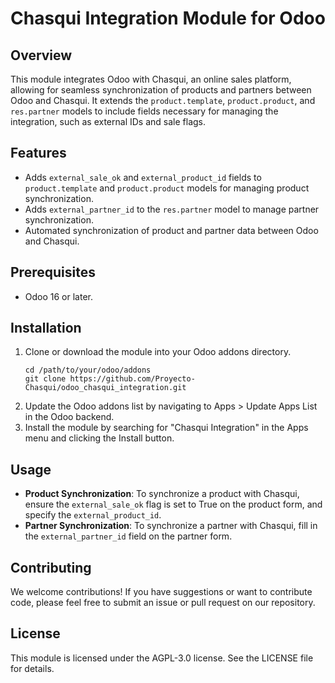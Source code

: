 
# Chasqui Integration Module for Odoo

## Overview

This module integrates Odoo with Chasqui, an online sales platform, allowing for seamless synchronization of products and partners between Odoo and Chasqui. It extends the `product.template`, `product.product`, and `res.partner` models to include fields necessary for managing the integration, such as external IDs and sale flags.

## Features

- Adds `external_sale_ok` and `external_product_id` fields to `product.template` and `product.product` models for managing product synchronization.
- Adds `external_partner_id` to the `res.partner` model to manage partner synchronization.
- Automated synchronization of product and partner data between Odoo and Chasqui.

## Prerequisites

- Odoo 16 or later.

## Installation

1. Clone or download the module into your Odoo addons directory.
   ```
   cd /path/to/your/odoo/addons
   git clone https://github.com/Proyecto-Chasqui/odoo_chasqui_integration.git
   ```
2. Update the Odoo addons list by navigating to Apps > Update Apps List in the Odoo backend.
3. Install the module by searching for "Chasqui Integration" in the Apps menu and clicking the Install button.

## Usage

- **Product Synchronization**: To synchronize a product with Chasqui, ensure the `external_sale_ok` flag is set to True on the product form, and specify the `external_product_id`.
- **Partner Synchronization**: To synchronize a partner with Chasqui, fill in the `external_partner_id` field on the partner form.

## Contributing

We welcome contributions! If you have suggestions or want to contribute code, please feel free to submit an issue or pull request on our repository.

## License

This module is licensed under the AGPL-3.0 license. See the LICENSE file for details.
